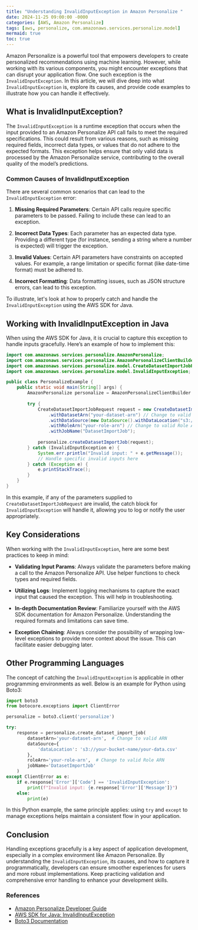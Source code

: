 ```yaml
---
title: "Understanding InvalidInputException in Amazon Personalize "
date: 2024-11-25 09:00:00 -0000
categories: [AWS, Amazon Personalize]
tags: [aws, personalize, com.amazonaws.services.personalize.model]
mermaid: true
toc: true
---
```



Amazon Personalize is a powerful tool that empowers developers to create personalized recommendations using machine learning. However, while working with its various components, you might encounter exceptions that can disrupt your application flow. One such exception is the `InvalidInputException`. In this article, we will dive deep into what `InvalidInputException` is, explore its causes, and provide code examples to illustrate how you can handle it effectively.

## What is InvalidInputException?

The `InvalidInputException` is a runtime exception that occurs when the input provided to an Amazon Personalize API call fails to meet the required specifications. This could result from various reasons, such as missing required fields, incorrect data types, or values that do not adhere to the expected formats. This exception helps ensure that only valid data is processed by the Amazon Personalize service, contributing to the overall quality of the model’s predictions.

### Common Causes of InvalidInputException

There are several common scenarios that can lead to the `InvalidInputException` error:

1. **Missing Required Parameters**: Certain API calls require specific parameters to be passed. Failing to include these can lead to an exception.
  
2. **Incorrect Data Types**: Each parameter has an expected data type. Providing a different type (for instance, sending a string where a number is expected) will trigger the exception.
  
3. **Invalid Values**: Certain API parameters have constraints on accepted values. For example, a range limitation or specific format (like date-time format) must be adhered to.
  
4. **Incorrect Formatting**: Data formatting issues, such as JSON structure errors, can lead to this exception.

To illustrate, let's look at how to properly catch and handle the `InvalidInputException` using the AWS SDK for Java.

## Working with InvalidInputException in Java

When using the AWS SDK for Java, it is crucial to capture this exception to handle inputs gracefully. Here’s an example of how to implement this:

```java
import com.amazonaws.services.personalize.AmazonPersonalize;
import com.amazonaws.services.personalize.AmazonPersonalizeClientBuilder;
import com.amazonaws.services.personalize.model.CreateDatasetImportJobRequest;
import com.amazonaws.services.personalize.model.InvalidInputException;

public class PersonalizeExample {
    public static void main(String[] args) {
        AmazonPersonalize personalize = AmazonPersonalizeClientBuilder.defaultClient();
        
        try {
            CreateDatasetImportJobRequest request = new CreateDatasetImportJobRequest()
                .withDatasetArn("your-dataset-arn") // Change to valid ARN
                .withDataSource(new DataSource().withDataLocation("s3://your-bucket-name/your-data.csv"))
                .withRoleArn("your-role-arn") // Change to valid Role ARN
                .withJobName("DatasetImportJob");
                
            personalize.createDatasetImportJob(request);
        } catch (InvalidInputException e) {
            System.err.println("Invalid input: " + e.getMessage());
            // Handle specific invalid inputs here
        } catch (Exception e) {
            e.printStackTrace();
        }
    }
}
```

In this example, if any of the parameters supplied to `CreateDatasetImportJobRequest` are invalid, the catch block for `InvalidInputException` will handle it, allowing you to log or notify the user appropriately.

## Key Considerations

When working with the `InvalidInputException`, here are some best practices to keep in mind:

- **Validating Input Params**: Always validate the parameters before making a call to the Amazon Personalize API. Use helper functions to check types and required fields.
  
- **Utilizing Logs**: Implement logging mechanisms to capture the exact input that caused the exception. This will help in troubleshooting.
  
- **In-depth Documentation Review**: Familiarize yourself with the AWS SDK documentation for Amazon Personalize. Understanding the required formats and limitations can save time.

- **Exception Chaining**: Always consider the possibility of wrapping low-level exceptions to provide more context about the issue. This can facilitate easier debugging later.

## Other Programming Languages

The concept of catching the `InvalidInputException` is applicable in other programming environments as well. Below is an example for Python using Boto3:

```python
import boto3
from botocore.exceptions import ClientError

personalize = boto3.client('personalize')

try:
    response = personalize.create_dataset_import_job(
        datasetArn='your-dataset-arn',  # Change to valid ARN
        dataSource={
            'dataLocation': 's3://your-bucket-name/your-data.csv'
        },
        roleArn='your-role-arn',  # Change to valid Role ARN
        jobName='DatasetImportJob'
    )
except ClientError as e:
    if e.response['Error']['Code'] == 'InvalidInputException':
        print(f"Invalid input: {e.response['Error']['Message']}")
    else:
        print(e)
```

In this Python example, the same principle applies: using `try` and `except` to manage exceptions helps maintain a consistent flow in your application.

## Conclusion

Handling exceptions gracefully is a key aspect of application development, especially in a complex environment like Amazon Personalize. By understanding the `InvalidInputException`, its causes, and how to capture it programmatically, developers can ensure smoother experiences for users and more robust implementations. Keep practicing validation and comprehensive error handling to enhance your development skills.

### References

- [Amazon Personalize Developer Guide](https://docs.aws.amazon.com/personalize/latest/dg/what-is.html)
- [AWS SDK for Java: InvalidInputException](https://docs.aws.amazon.com/AWSJavaSDK/latest/javadoc/com/amazonaws/services/personalize/model/InvalidInputException.html)
- [Boto3 Documentation](https://boto3.amazonaws.com/v1/documentation/api/latest/index.html)
